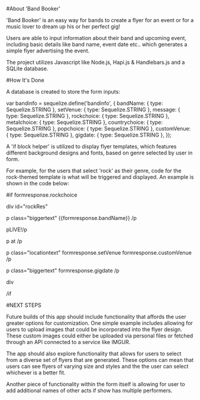 #About 'Band Booker'

'Band Booker' is an easy way for bands to create a flyer for an event or for a music lover to dream up his or her perfect gig!

Users are able to input information about their band and upcoming event, including basic details like band name, event date etc.. which generates a simple flyer advertising the event. 

The project utilizes Javascript like Node.js, Hapi.js & Handlebars.js and a SQLite database.

#How It's Done 

A database is created to store the form inputs:


var bandinfo = sequelize.define('bandinfo', {
    bandName: {
        type: Sequelize.STRING
    },
    setVenue: {
        type: Sequelize.STRING
    },
    message: {
        type: Sequelize.STRING
    },
    rockchoice: {
        type: Sequelize.STRING
    },
     metalchoice: {
        type: Sequelize.STRING
    },
     countrychoice: {
        type: Sequelize.STRING
    },
     popchoice: {
        type: Sequelize.STRING
    },
    customVenue: {
        type: Sequelize.STRING
    },
    gigdate: {
        type: Sequelize.STRING
    },
});


A 'if block helper' is utilized to display flyer templates, which features different background designs and fonts, based on genre selected by user in form.

For example, for the users that select 'rock' as their genre, code for the rock-themed template is what will be triggered and displayed.  An example is shown in the code below:


#if formresponse.rockchoice


div id="rockRes"

p class="biggertext"
{{formresponse.bandName}}
/p

pLIVE!/p


p at /p

p class="locationtext"
formresponse.setVenue
formresponse.customVenue 
/p

p class="biggertext"
formresponse.gigdate
/p

div

/if


#NEXT STEPS

Future builds of this app should include functionality that affords the user greater options for customization.  One simple example includes allowing for users to upload images that could be incorporated into the flyer design. These custom images could either be uploaded via personal files or fetched through an API connected to a service like IMGUR.

The app should also explore functionality that allows for users to select from a diverse set of flyers that are generated.  These options can mean that users can see flyers of varying size and styles and the the user can select whichever is a better fit.

Another piece of functionality within the form itself is allowing for user to add additional names of other acts if show has multiple performers.









